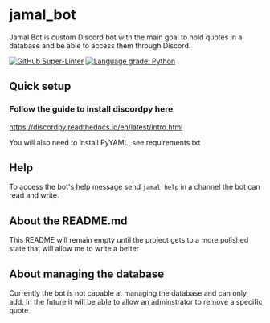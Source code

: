 # jamal_bot

Jamal Bot is custom Discord bot with the main goal to hold quotes in a database and be able to access them through Discord.

[![GitHub Super-Linter](https://github.com/kpatino/jamal_bot/workflows/Lint%20Code%20Base/badge.svg)](https://github.com/marketplace/actions/super-linter) [![Language grade: Python](https://img.shields.io/lgtm/grade/python/g/kpatino/jamal_bot.svg?logo=lgtm&logoWidth=18)](https://lgtm.com/projects/g/kpatino/jamal_bot/context:python)

## Quick setup

### Follow the guide to install discordpy here

<https://discordpy.readthedocs.io/en/latest/intro.html>

You will also need to install PyYAML, see requirements.txt

## Help

To access the bot's help message send `jamal help` in a channel the bot can read and write.

## About the README.md

This README will remain empty until the project gets to a more polished state that will allow me to write a better

## About managing the database

Currently the bot is not capable at managing the database and can only add. In the future it will be able to allow an adminstrator to remove a specific quote
